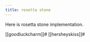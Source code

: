 ```yaml
---
title: rosetta stone
---
```


Here is rosetta stone implementation.

[[goodluckcharm]]#
[[hersheyskiss]]#
